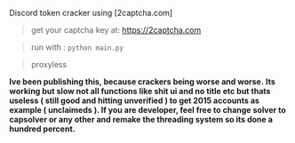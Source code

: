 Discord token cracker using [2captcha.com]

> get your captcha key at: https://2captcha.com

> run with : `python main.py`

> proxyless

**Ive been publishing this, because crackers being worse and worse.**
**Its working but slow not all functions like shit ui and no title etc but thats useless ( still good and hitting unverified ) to get 2015 accounts as example ( unclaimeds ). If you are developer, feel free to change solver to capsolver or any other and remake the threading system so its done a hundred percent.**
